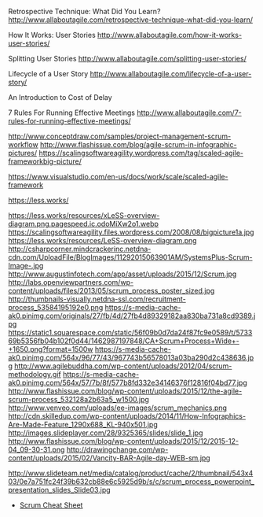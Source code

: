 
Retrospective Technique: What Did You Learn?
http://www.allaboutagile.com/retrospective-technique-what-did-you-learn/



How It Works: User Stories
http://www.allaboutagile.com/how-it-works-user-stories/

Splitting User Stories
http://www.allaboutagile.com/splitting-user-stories/



Lifecycle of a User Story
http://www.allaboutagile.com/lifecycle-of-a-user-story/


An Introduction to Cost of Delay

7 Rules For Running Effective Meetings
http://www.allaboutagile.com/7-rules-for-running-effective-meetings/

http://www.conceptdraw.com/samples/project-management-scrum-workflow
http://www.flashissue.com/blog/agile-scrum-in-infographic-pictures/
https://scalingsoftwareagility.wordpress.com/tag/scaled-agile-frameworkbig-picture/

https://www.visualstudio.com/en-us/docs/work/scale/scaled-agile-framework


https://less.works/

https://less.works/resources/xLeSS-overview-diagram.png.pagespeed.ic.odoMiXw2o1.webp
https://scalingsoftwareagility.files.wordpress.com/2008/08/bigpicture1a.jpg
https://less.works/resources/LeSS-overview-diagram.png
http://csharpcorner.mindcrackerinc.netdna-cdn.com/UploadFile/BlogImages/11292015063901AM/SystemsPlus-Scrum-Image-.jpg
http://www.augustinfotech.com/app/asset/uploads/2015/12/Scrum.jpg
http://labs.openviewpartners.com/wp-content/uploads/files/2013/05/scrum_process_poster_sized.jpg
http://thumbnails-visually.netdna-ssl.com/recruitment-process_53584195192e0.png
https://s-media-cache-ak0.pinimg.com/originals/27/fb/4d/27fb4d89329182aa830ba731a8cd9389.jpg
https://static1.squarespace.com/static/56f09b0d7da24f87fc9e0589/t/573369b5356fb04b102f0d44/1462987197848/CA+Scrum+Process+Wide+-+1650.png?format=1500w
https://s-media-cache-ak0.pinimg.com/564x/96/77/43/967743b56578013a03ba290d2c438636.jpg
http://www.agilebuddha.com/wp-content/uploads/2012/04/scrum-methodology.gif
https://s-media-cache-ak0.pinimg.com/564x/57/7b/8f/577b8fd332e34146376f12816f04bd77.jpg
http://www.flashissue.com/blog/wp-content/uploads/2015/12/the-agile-scrum-process_532128a2b63a5_w1500.jpg
http://www.venveo.com/uploads/ee-images/scrum_mechanics.png
http://cdn.skilledup.com/wp-content/uploads/2014/11/How-Infographics-Are-Made-Feature_1290x688_KL-940x501.jpg
http://images.slideplayer.com/28/9325365/slides/slide_1.jpg
http://www.flashissue.com/blog/wp-content/uploads/2015/12/2015-12-04_09-30-31.png
http://drawingchange.com/wp-content/uploads/2015/02/Vancity-BAR-Agile-day-WEB-sm.jpg



http://www.slideteam.net/media/catalog/product/cache/2/thumbnail/543x403/0e7a751fc24f39b632cb88e6c5925d9b/s/c/scrum_process_powerpoint_presentation_slides_Slide03.jpg



* [Scrum Cheat Sheet](http://complexitymaze.com/wp-content/uploads/Scrum-cheat-sheet.jpg)
